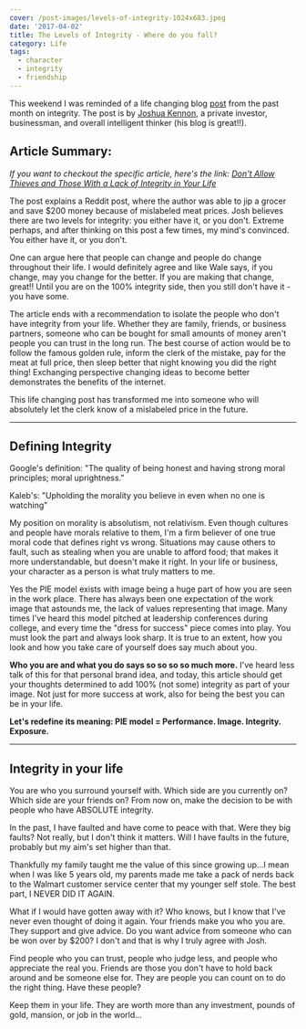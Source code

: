 ```yaml
---
cover: /post-images/levels-of-integrity-1024x683.jpeg
date: '2017-04-02'
title: The Levels of Integrity - Where do you fall?
category: Life
tags:
  - character
  - integrity
  - friendship
---
```

This weekend I was reminded of a life changing blog [post](http://www.joshuakennon.com/dont-allow-thieves-and-those-with-a-lack-of-integrity-in-your-life/) from the past month on integrity. The post is by [Joshua Kennon](http://www.joshuakennon.com), a private investor, businessman, and overall intelligent thinker (his blog is great!!).

## Article Summary:

_If you want to checkout the specific article, here's the link: [Don't Allow Thieves and Those With a Lack of Integrity in Your Life](http://www.joshuakennon.com/dont-allow-thieves-and-those-with-a-lack-of-integrity-in-your-life/)_

The post explains a Reddit post, where the author was able to jip a grocer and save $200 money because of mislabeled meat prices. Josh believes there are two levels for integrity: you either have it, or you don't. Extreme perhaps, and after thinking on this post a few times, my mind's convinced. You either have it, or you don't.

One can argue here that people can change and people do change throughout their life. I would definitely agree and like Wale says, if you change, may you change for the better. If you are making that change, great!! Until you are on the 100% integrity side, then you still don't have it - you have some.

The article ends with a recommendation to isolate the people who don't have integrity from your life. Whether they are family, friends, or business partners, someone who can be bought for small amounts of money aren't people you can trust in the long run. The best course of action would be to follow the famous golden rule, inform the clerk of the mistake, pay for the meat at full price, then sleep better that night knowing you did the right thing! Exchanging perspective changing ideas to become better demonstrates the benefits of the internet.

This life changing post has transformed me into someone who will absolutely let the clerk know of a mislabeled price in the future.

* * *

## Defining Integrity

Google's definition: "The quality of being honest and having strong moral principles; moral uprightness."

Kaleb's: "Upholding the morality you believe in even when no one is watching"

My position on morality is absolutism, not relativism. Even though cultures and people have morals relative to them, I'm a firm believer of one true moral code that defines right vs wrong. Situations may cause others to fault, such as stealing when you are unable to afford food; that makes it more understandable, but doesn't make it right. In your life or business, your character as a person is what truly matters to me.

Yes the PIE model exists with image being a huge part of how you are seen in the work place. There has always been one expectation of the work image that astounds me, the lack of values representing that image. Many times I've heard this model pitched at leadership conferences during college, and every time the "dress for success" piece comes into play. You must look the part and always look sharp. It is true to an extent, how you look and how you take care of yourself does say much about you.

**Who you are and what you do says so so so so much more.** I've heard less talk of this for that personal brand idea, and today, this article should get your thoughts determined to add 100% (not some) integrity as part of your image. Not just for more success at work, also for being the best you can be in your life.

**Let's redefine its meaning: PIE model = Performance. Image. Integrity. Exposure.**

* * *

## Integrity in your life

You are who you surround yourself with. Which side are you currently on? Which side are your friends on? From now on, make the decision to be with people who have ABSOLUTE integrity.

In the past, I have faulted and have come to peace with that. Were they big faults? Not really, but I don't think it matters. Will I have faults in the future, probably but my aim's set higher than that.

Thankfully my family taught me the value of this since growing up...I mean when I was like 5 years old, my parents made me take a pack of nerds back to the Walmart customer service center that my younger self stole. The best part, I NEVER DID IT AGAIN.

What if I would have gotten away with it? Who knows, but I know that I've never even thought of doing it again. Your friends make you who you are. They support and give advice. Do you want advice from someone who can be won over by $200? I don't and that is why I truly agree with Josh.

Find people who you can trust, people who judge less, and people who appreciate the real you. Friends are those you don't have to hold back around and be someone else for. They are people you can count on to do the right thing. Have these people?

Keep them in your life. They are worth more than any investment, pounds of gold, mansion, or job in the world...
